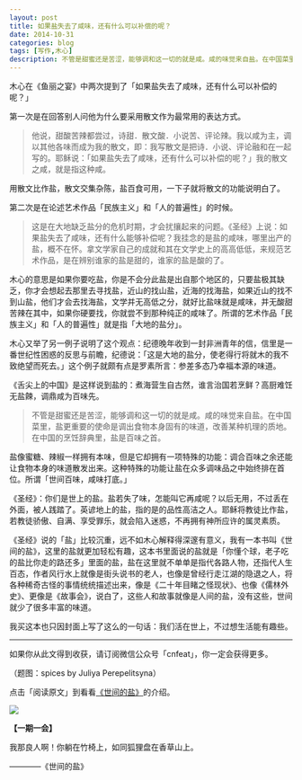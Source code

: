 ```yaml
---
layout: post
title: 如果盐失去了咸味，还有什么可以补偿的呢？
date: 2014-10-31
categories: blog
tags: [写作,木心]
description: 不管是甜蜜还是苦涩，能够调和这一切的就是咸。咸的味觉来自盐。在中国菜里，盐更重要的使命是调出食物本身固有的味道，改善某种机理的质地。在中国的烹饪辞典里，盐是百味之首。
---
```


木心在《鱼丽之宴》中两次提到了「如果盐失去了咸味，还有什么可以补偿的呢？」

第一次是在回答别人问他为什么要采用散文作为最常用的表达方式。

>他说，甜酸苦辣都尝过，诗甜．散文酸．小说苦、评论辣。我以咸为主，调以其他各味而成为我的散文，即：我写散文是把诗．小说、评论融和在一起写的。耶稣说：「如果盐失去了咸味，还有什么可以补偿的呢？」我的散文之咸，就是指这种咸。

用散文比作盐，散文交集杂陈，盐百食可用，一下子就将散文的功能说明白了。

第二次是在论述艺术作品「民族主义」和「人的普遍性」的时候。

>这是在大地缺乏盐分的危机时期，才会扰攘起来的问题。《圣经》上说：如果盐失去了咸味，还有什么能够补偿呢？我挂念的是盐的咸味，哪里出产的盐，概不在怀。拿文学家自己的成就和其在文学史上的高高低低，来规范艺术作品，是在辨别谁家的盐是甜的，谁家的盐是酸的了。

木心的意思是如果你要吃盐，你是不会分此盐是出自那个地区的，只要盐极其缺乏，你才会想起去那里去寻找盐，近山的找山盐，近海的找海盐，如果近山的找不到山盐，他们才会去找海盐，文学并无高低之分，就好比盐味就是咸味，并无酸甜苦辣在其中，如果你硬要找，你就尝不到那种纯正的咸味了。所谓的艺术作品「民族主义」和「人的普遍性」就是指「大地的盐分」。

木心又举了另一例子说明了这个观点：纪德晚年收到一封非洲青年的信，信里是一番世纪性困惑的反思与前瞻，纪德说：「这是大地的盐分，使老得行将就木的我不致绝望而死去。」这个例子就颇有点是罗素所言：参差多态乃幸福本源的味道。

《舌尖上的中国》是这样说到盐的：煮海营生自古然，谁言治国若烹鲜？高厨难饪无盐餗，调鼎咸为百味先。

>不管是甜蜜还是苦涩，能够调和这一切的就是咸。咸的味觉来自盐。在中国菜里，盐更重要的使命是调出食物本身固有的味道，改善某种机理的质地。在中国的烹饪辞典里，盐是百味之首。

盐像蜜糖、辣椒一样拥有本味，但是它却拥有一项特殊的功能：调合百味之余还能让食物本身的味道散发出来。这种特殊的功能让盐在众多调味品之中始终排在首位。所谓「世间百味，咸味打底。」

《圣经》：你们是世上的盐。盐若失了味，怎能叫它再咸呢？以后无用，不过丢在外面，被人践踏了。英谚地上的盐，指的是的品性高洁之人。耶稣将教徒比作盐，若教徒骄傲、自满、享受罪乐，就会陷入迷惑，不再拥有神所应许的属灵素质。

《圣经》说的「盐」比较沉重，远不如木心解释得深邃有意义，我有一本书叫《世间的盐》，这里的盐就更加轻松有趣，这本书里面说的盐就是「你懂个球，老子吃的盐比你走的路还多」里面的盐，盐在这里就不单单是指代各路人物，还指代人生百态，作者风行水上就像是街头说书的老人，也像是曾经行走江湖的隐退之人，将各种稀奇古怪的事情统统描述出来，像是《二十年目睹之怪现状》、也像《儒林外史》、更像是《故事会》，说白了，这些人和故事就像是人间的盐，没有这些，世间就少了很多丰富的味道。

我买这本也只因封面上写了这么的一句话：我们活在世上，不过想生活能有趣些。

----

如果你从此文得到收获，请订阅微信公众号「cnfeat」，你一定会获得更多。

（题图：spices by Juliya Perepelitsyna）

点击「阅读原文」到看看[《世间的盐》](http://book.douban.com/subject/10607710/)的介绍。

![](http://cnfeat.qiniudn.com/signitrue-2014-09-28.jpg)

**【一期一会】**

我那良人啊！你躺在竹椅上，如同狐狸盘在香草山上。

————《世间的盐》









